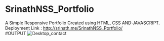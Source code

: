 # SrinathNSS_Portfolio
A Simple Responsive Portfolio Created using HTML, CSS AND JAVASCRIPT.<br>
Deployment Link : http://srinath.me/SrinathNSS_Portfolio/ <br>
#OUTPUT
![Desktop_contact](https://user-images.githubusercontent.com/85686300/221621687-b71f879f-d73e-4fc2-af39-292cabea54f4.png)
